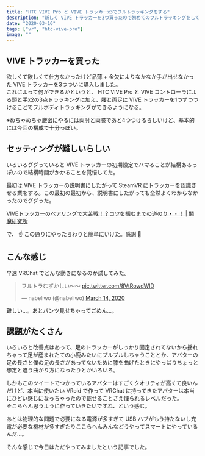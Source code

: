 ```yaml
---
title: "HTC VIVE Pro と VIVE トラッカーx3でフルトラッキングをする"
description: "新しく VIVE トラッカーを3つ買ったので初めてのフルトラッキングをしてみた。"
date: "2020-03-16"
tags: ["vr", "htc-vive-pro"]
image: ""
---
```


## VIVE トラッカーを買った

欲しくて欲しくて仕方なかったけど品薄 + 金欠によりなかなか手が出せなかった VIVE トラッカーを3つついに購入しました。  
これによって何ができるかというと、 HTC VIVE Pro と VIVE コントローラによる頭と手x2の3点トラッキングに加え、腰と両足に VIVE トラッカーを1つずつつけることでフルボディトラッキングができるようになる。

※めちゃめちゃ厳密にやるには両肘と両膝であと4つつけるらしいけど、基本的には今回の構成で十分っぽい。

## セッティングが難しいらしい

いろいろググっていると VIVE トラッカーの初期設定でハマることが結構あるっぽいので結構時間がかかることを覚悟してた。

最初は VIVE トラッカーの説明書にしたがって SteamVR にトラッカーを認識させる業をする。この最初の最初から、説明書にしたがっても全然よくわからなかったのでググった。

[VIVEトラッカーのペアリングで大苦戦！？コツを掴むまでの道のり・・！ | 闇魔研究所](https://yamimesa.com/2019/04/07/vive%E3%83%88%E3%83%A9%E3%83%83%E3%82%AB%E3%83%BC%E3%81%AE%E3%83%9A%E3%82%A2%E3%83%AA%E3%83%B3%E3%82%B0%E3%81%A7%E5%A4%A7%E8%8B%A6%E6%88%A6%EF%BC%81%EF%BC%9F%E3%82%B3%E3%83%84%E3%82%92%E6%8E%B4/)

で、 :point_up: この通りにやったらわりと簡単にいけた。感謝 :pray:

## こんな感じ

早速 VRChat でどんな動きになるのか試してみた。

<blockquote class="twitter-tweet"><p lang="ja" dir="ltr">フルトラむずかしい～～ <a href="https://t.co/8VtRowdWlD">pic.twitter.com/8VtRowdWlD</a></p>&mdash; nabeliwo (@nabeliwo) <a href="https://twitter.com/nabeliwo/status/1238817093589430272?ref_src=twsrc%5Etfw">March 14, 2020</a></blockquote> <script async src="https://platform.twitter.com/widgets.js" charset="utf-8"></script>

難しい…。あとパンツ見せちゃってごめん…。

## 課題がたくさん

いろいろと改善点はあって、足のトラッカーがしっかり固定されてないから揺れちゃって足が産まれたての小鹿みたいにプルプルしちゃうこととか、アバターの足の長さと僕の足の長さがあってないために膝を曲げたときにやっぱりちょっと想定と違う曲がり方になったりとかいろいろ。

しかもこのツイートでつかっているアバターはすごくクオリティが高くて良いんだけど、本当に使いたい VRoid で作って VRChat に持ってきたアバターは本当にひどい感じになっちゃったので載せることさえ憚られるレベルだった。  
そこらへん思うように作っていきたいですね、という感じ。

あとは物理的な問題で必要になる電源が多すぎて USB ハブがもう持たないし充電が必要な機材が多すぎたりここらへんみんなどうやってスマートにやっているんだ…。

そんな感じで今日はただやってみましたという記事でした。
